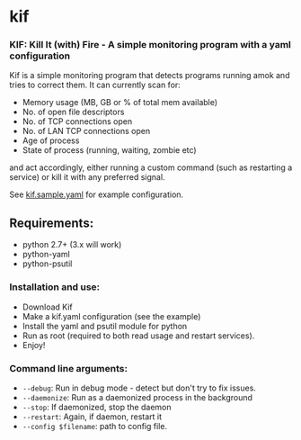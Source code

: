 # kif
### KIF: Kill It (with) Fire - A simple monitoring program with a yaml configuration

Kif is a simple monitoring program that detects programs running amok and tries to correct them.
It can currently scan for:

- Memory usage (MB, GB or % of total mem available)
- No. of open file descriptors
- No. of TCP connections open
- No. of LAN TCP connections open
- Age of process
- State of process (running, waiting, zombie etc)

and act accordingly, either running a custom command (such as restarting a service) or kill it with any preferred signal.

See [kif.sample.yaml](kif.sample.yaml) for example configuration.

## Requirements:
- python 2.7+ (3.x will work)
- python-yaml
- python-psutil

### Installation and use:
- Download Kif
- Make a kif.yaml configuration (see the example)
- Install the yaml and psutil module for python
- Run as root (required to both read usage and restart services).
- Enjoy!

### Command line arguments:

- `--debug`: Run in debug mode - detect but don't try to fix issues.
- `--daemonize`: Run as a daemonized process in the background
- `--stop`: If daemonized, stop the daemon
- `--restart`: Again, if daemon, restart it
- `--config $filename`: path to config file.


